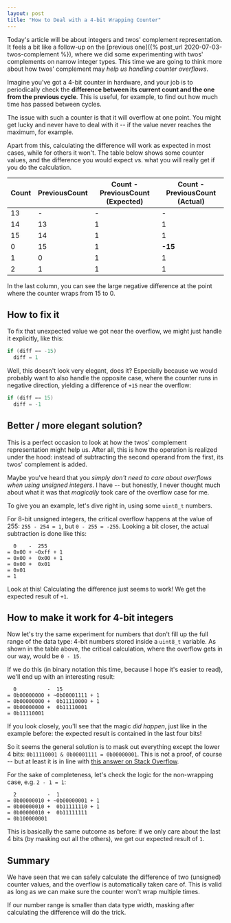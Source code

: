 ```yaml
---
layout: post
title: "How to Deal with a 4-bit Wrapping Counter"
---
```


Today's article will be about integers and twos' complement representation. It feels a bit like a follow-up on the [previous one]({% post_url 2020-07-03-twos-complement %}), where we did some experimenting with twos' complements on narrow integer types. This time we are going to think more about how twos' complement may *help us handling counter overflows*.

Imagine you've got a 4-bit counter in hardware, and your job is to periodically check the **difference between its current count and the one from the previous cycle**. This is useful, for example, to find out how much time has passed between cycles.

The issue with such a counter is that it will overflow at one point. You might get lucky and never have to deal with it -- if the value never reaches the maximum, for example.

Apart from this, calculating the difference will work as expected in most cases, while for others it won't. The table below shows some counter values, and the difference you would expect vs. what you will really get if you do the calculation.

| Count | PreviousCount  | Count - PreviousCount (Expected) | Count - PreviousCount (Actual) |
|-------| -------------- | -------------------------------- | ------------------------------ |
| 13    | -              | -                                | -                              |
| 14    | 13             | 1                                | 1                              |
| 15    | 14             | 1                                | 1                              |
| 0     | 15             | 1                                | **-15**                        |
| 1     | 0              | 1                                | 1                              |
| 2     | 1              | 1                                | 1                              |

In the last column, you can see the large negative difference at the point where the counter wraps from 15 to 0.

## How to fix it
To fix that unexpected value we got near the overflow, we might just handle it explicitly, like this:
```c
if (diff == -15)
  diff = 1
```

Well, this doesn't look very elegant, does it? Especially because we would probably want to also handle the opposite case, where the counter runs in negative direction, yielding a difference of `+15` near the overflow:

```c
if (diff == 15)
  diff = -1
```


## Better / more elegant solution?
This is a perfect occasion to look at how the twos' complement representation might help us. After all, this is how the operation is realized under the hood: instead of subtracting the second operand from the first, its twos' complement is added.

Maybe you've heard that you *simply don't need to care about overflows when using unsigned integers*. I have -- but honestly, I never thought much about what it was that *magically* took care of the overflow case for me.

To give you an example, let's dive right in, using some `uint8_t` numbers.

For 8-bit unsigned integers, the critical overflow happens at the value of 255: `255 - 254 = 1`, but `0 - 255 = -255`. Looking a bit closer, the actual subtraction is done like this:

```
  0    -  255
= 0x00 + ~0xff + 1
= 0x00 +  0x00 + 1
= 0x00 +  0x01
= 0x01
= 1
```

Look at this! Calculating the difference just seems to work! We get the expected result of `+1`.

## How to make it work for 4-bit integers

Now let's try the same experiment for numbers that don't fill up the full range of the data type: 4-bit numbers stored inside a `uint8_t` variable. As shown in the table above, the critical calculation, where the overflow gets in our way, would be `0 - 15`.

If we do this (in binary notation this time, because I hope it's easier to read), we'll end up with an interesting result:

```
  0          -  15
= 0b00000000 + ~0b00001111 + 1
= 0b00000000 +  0b11110000 + 1
= 0b00000000 +  0b11110001
= 0b11110001
```

If you look closely, you'll see that the magic *did happen*, just like in the example before: the expected result is contained in the last four bits!

So it seems the general solution is to mask out everything except the lower 4 bits: `0b11110001 & 0b00001111 = 0b00000001`. This is not a proof, of course -- but at least it is in line with [this answer on Stack Overflow](https://stackoverflow.com/a/3097602).

For the sake of completeness, let's check the logic for the non-wrapping case, e.g. `2 - 1 = 1`:

```
  2          -  1
= 0b00000010 + ~0b00000001 + 1
= 0b00000010 +  0b11111110 + 1
= 0b00000010 +  0b11111111
= 0b100000001
```

This is basically the same outcome as before: if we only care about the last 4 bits (by masking out all the others), we get our expected result of `1`.

## Summary
We have seen that we can safely calculate the difference of two (unsigned) counter values, and the overflow is automatically taken care of. This is valid as long as we can make sure the counter won't wrap multiple times.

If our number range is smaller than data type width, masking after calculating the difference will do the trick.
